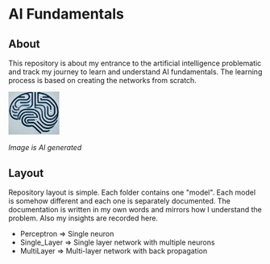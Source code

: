 # AI Fundamentals

## About
This repository is about my entrance to the artificial intelligence problematic and track my journey to learn and understand AI fundamentals. The learning process is based on creating the networks from scratch.

<img src="README_img/brain.png" title="AI brain" alt="AI brain" width=20%>

*Image is AI generated*


## Layout
Repository layout is simple. Each folder contains one "model". Each model is somehow different and each one is separately documented. The documentation is written in my own words and mirrors how I understand the problem. Also my insights are recorded here.

- Perceptron => Single neuron
- Single_Layer => Single layer network with multiple neurons
- MultiLayer => Multi-layer network with back propagation